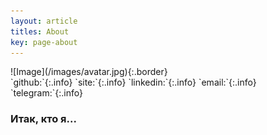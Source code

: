 ```yaml
---
layout: article
titles: About
key: page-about
---
```



<div class="grid-containre">
<div class="grid grid--p-2">
<div class="cell cell--12 cell--md-4 " markdown="1">
![Image](/images/avatar.jpg){:.border}
</div>
<div class="cell cell--12 cell--md-auto" markdown="1">
    `github:`{:.info}
    `site:`{:.info}
    `linkedin:`{:.info}
    `email:`{:.info}
    `telegram:`{:.info}
</div>
</div>
</div>

### Итак, кто я...

